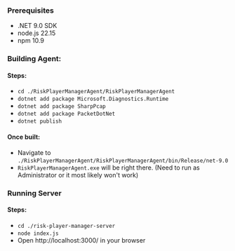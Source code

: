 ### Prerequisites
- .NET 9.0 SDK
- node.js 22.15
- npm 10.9

### Building Agent:

#### Steps:
- `cd ./RiskPlayerManagerAgent/RiskPlayerManagerAgent`
- `dotnet add package Microsoft.Diagnostics.Runtime`
- `dotnet add package SharpPcap`
- `dotnet add package PacketDotNet`
- `dotnet publish`

#### Once built:
- Navigate to `./RiskPlayerManagerAgent/RiskPlayerManagerAgent/bin/Release/net-9.0`
- `RiskPlayerManagerAgent.exe` will be right there. (Need to run as Administrator or it most likely won't work)
### Running Server

#### Steps:
- `cd ./risk-player-manager-server`
- `node index.js`
- Open http://localhost:3000/ in your browser
